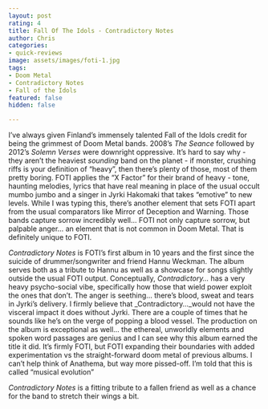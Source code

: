 ```yaml
---
layout: post
rating: 4
title: Fall Of The Idols - Contradictory Notes
author: Chris
categories:
- quick-reviews
image: assets/images/foti-1.jpg
tags:
- Doom Metal
- Contradictory Notes
- Fall of the Idols
featured: false
hidden: false

---
```

I’ve always given Finland’s immensely talented Fall of the Idols credit for being the grimmest of Doom Metal bands. 2008’s _The Seance_ followed by 2012’s _Solemn Verses_ were downright oppressive. It’s hard to say why - they aren’t the heaviest *sounding* band on the planet - if monster, crushing riffs is your definition of “heavy”, then there’s plenty of those, most of them pretty boring. FOTI applies the “X Factor” for their brand of heavy - tone, haunting melodies, lyrics that have real meaning in place of the usual occult mumbo jumbo and a singer in Jyrki Hakomaki that takes “emotive” to new levels. While I was typing this, there’s another element that sets FOTI apart from the usual comparators like Mirror of Deception and Warning. Those bands capture sorrow incredibly well… FOTI not only capture sorrow, but palpable anger… an element that is not common in Doom Metal. That is definitely unique to FOTI.  
  
_Contradictory Notes_ is FOTI’s first album in 10 years and the first since the suicide of drummer/songwriter and friend Hannu Weckman. The album serves both as a tribute to Hannu as well as a showcase for songs slightly outside the usual FOTI output. Conceptually, _Contradictory…_ has a very heavy psycho-social vibe, specifically how those that wield power exploit the ones that don’t. The anger is seething… there’s blood, sweat and tears in Jyrki’s delivery. I firmly believe that _Contradictory…_would not have the visceral impact it does without Jyrki. There are a couple of times that he sounds like he’s on the verge of popping a blood vessel. The production on the album is exceptional as well… the ethereal, unworldly elements and spoken word passages are genius and I can see why this album earned the title it did. It’s firmly FOTI, but FOTI expanding their boundaries with added experimentation vs the straight-forward doom metal of previous albums. I can’t help think of Anathema, but way more pissed-off. I’m told that this is called “musical evolution”

_Contradictory Notes_ is a fitting tribute to a fallen friend as well as a chance for the band to stretch their wings a bit.